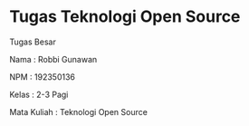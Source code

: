 # Tugas Teknologi Open Source
<p>Tugas Besar</p>
<p>Nama         : Robbi Gunawan</p>
<p>NPM          : 192350136</p>
<p>Kelas        : 2-3 Pagi</p>
<p>Mata Kuliah  : Teknologi Open Source</p>
